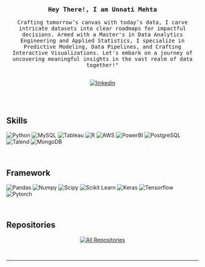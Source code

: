 <!--
<h2 align="center">
  Welcome!
  <img src="https://media.giphy.com/media/hvRJCLFzcasrR4ia7z/giphy.gif" width="28">
</h2>
-->

<!--
<p align="center">
  <a href="https://github.com/alsiam"><img src="https://readme-typing-svg.herokuapp.com/?lines=Self%20Taught%20Programmer;Front%20End%20Developer;1.5%2B%20years%20of%20coding%20experience;Always%20learning%20new%20things&center=true&width=380&height=45"></a>
</p>

 -->

<!-- Intro  -->
<h3 align="center">
        <samp> Hey There!, I am Unnati Mehta
        </samp>
</h3>


<p align="center"> 
  <samp>
    Crafting tomorrow’s canvas with today’s data, I carve intricate datasets into clear roadmaps for impactful decisions.
    Armed with a Master's in Data Analytics Engineering and Applied Statistics, I specialize in Predictive Modeling, Data Pipelines, and Crafting Interactive Visualizations. Let's embark on a journey of uncovering meaningful insights in the vast realm of data together!"
    <br>
    <br>
  </samp>
</p>

<p align="center"> 
 <a href="https://www.linkedin.com/in/unnati-mehta-741973167/" target="_blank">
  <img src="https://img.shields.io/badge/LinkedIn-0077B5?style=for-the-badge&logo=linkedin&logoColor=white" alt="linkedin"/>
 </a>
</p>
<br />
<br/>


## Skills
![Python](https://img.shields.io/badge/Python-007acc?style=for-the-badge&labelColor=black&logo=python&logoColor=007acc)
![MySQL](https://img.shields.io/badge/MySQL-20232A?style=for-the-badge&logo=mySQL&logoColor=61DAFB)
![Tableau](https://img.shields.io/badge/Tableau-563D7C?style=for-the-badge&logo=tableau&logoColor=white)
![R](https://img.shields.io/badge/R-3C873A?style=for-the-badge&labelColor=black&logo=R&logoColor=3C873A)
![AWS](https://img.shields.io/badge/AWS-232F3E?logo=amazonaws&logoColor=fff&style=for-the-badge)
![PowerBI](https://img.shields.io/badge/PowerBI-F2C811?style=for-the-badge&logo=Power%20BI&logoColor=white)
![PostgreSQL](https://img.shields.io/badge/-PostgreSQL-61DBFB?style=for-the-badge&labelColor=black&logo=PostgreSQL&logoColor=61DBFB)
![Talend](https://img.shields.io/badge/Talend-E34F26?style=for-the-badge&logo=Talend&logoColor=white)
![MongoDB](https://img.shields.io/badge/MongoDB-4EA94B?style=for-the-badge&logo=mongodb&logoColor=white)

<br/>

## Framework
![Pandas](https://img.shields.io/badge/Pandas-2C2D72?style=for-the-badge&logo=pandas&logoColor=white)
![Numpy](https://img.shields.io/badge/Numpy-777BB4?style=for-the-badge&logo=numpy&logoColor=white)
![Scipy](https://img.shields.io/badge/SciPy-654FF0?style=for-the-badge&logo=SciPy&logoColor=white)
![Scikit Learn](https://img.shields.io/badge/scikit_learn-F7931E?style=for-the-badge&logo=scikit-learn&logoColor=white)
![Keras](https://img.shields.io/badge/Keras-D00000?style=for-the-badge&logo=Keras&logoColor=white)
![Tensorflow](https://img.shields.io/badge/TensorFlow-FF6F00?style=for-the-badge&logo=TensorFlow&logoColor=white)
![Pytorch](https://img.shields.io/badge/PyTorch-EE4C2C?style=for-the-badge&logo=pytorch&logoColor=white)

<br/>

## Repositories
<p align="center">
  <a href="https://github.com/unnatimehta99?tab=repositories" target="_blank"><img alt="All Repositories" title="All Repositories" src="https://img.shields.io/badge/-All%20Repos-2962FF?style=for-the-badge&logo=koding&logoColor=white"/></a>
</p>

<br/>
<hr/>
<br/>
